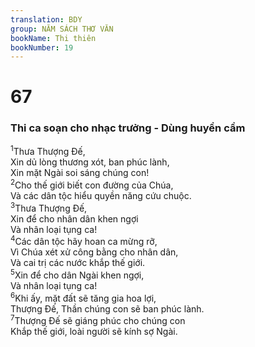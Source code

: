 ```yaml
---
translation: BDY
group: NĂM SÁCH THƠ VĂN
bookName: Thi thiên 
bookNumber: 19
---
```


<div class="title"><h1>67</h1><h3>Thi ca soạn cho nhạc trưởng - Dùng huyền cầm</h3></div>
<span class="verse thi_67_1"><sup>1</sup>Thưa Thượng Đế,<br/>Xin dủ lòng thương xót, ban phúc lành,<br/>Xin mặt Ngài soi sáng chúng con!<br/></span>
<span class="verse thi_67_2"><sup>2</sup>Cho thế giới biết con đường của Chúa,<br/>Và các dân tộc hiểu quyền năng cứu chuộc.<br/></span>
<span class="verse thi_67_3"><sup>3</sup>Thưa Thượng Đế,<br/>Xin để cho nhân dân khen ngợi<br/>Và nhân loại tụng ca!<br/></span>
<span class="verse thi_67_4"><sup>4</sup>Các dân tộc hãy hoan ca mừng rỡ,<br/>Vì Chúa xét xử công bằng cho nhân dân,<br/>Và cai trị các nước khắp thế giới.<br/></span>
<span class="verse thi_67_5"><sup>5</sup>Xin để cho dân Ngài khen ngợi,<br/>Và nhân loại tụng ca!<br/></span>
<span class="verse thi_67_6"><sup>6</sup>Khi ấy, mặt đất sẽ tăng gia hoa lợi,<br/>Thượng Đế, Thần chúng con sẽ ban phúc lành.<br/></span>
<span class="verse thi_67_7"><sup>7</sup>Thượng Đế sẽ giáng phúc cho chúng con<br/>Khắp thế giới, loài người sẽ kính sợ Ngài.</span>
